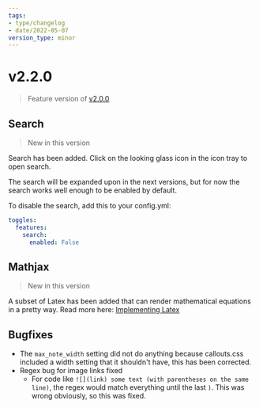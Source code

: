 ```yaml
---
tags:
- type/changelog
- date/2022-05-07
version_type: minor
---
```

   
# v2.2.0   
> Feature version of [v2.0.0](../Changelog/v2.0.0.md)   
   
## Search    
> New in this version   
    
Search has been added. Click on the looking glass icon in the icon tray to open search.   
   
The search will be expanded upon in the next versions, but for now the search works well enough to be enabled by default.   
   
To disable the search, add this to your config.yml:   
``` yaml
toggles:
  features:
    search:
      enabled: False
```
   
   
## Mathjax   
> New in this version   
   
A subset of Latex has been added that can render mathematical equations in a pretty way. Read more here: [Implementing Latex](../Demonstrations/Implementing%20Latex.md)   
   
## Bugfixes   
   
- The `max_note_width` setting did not do anything because callouts.css included a width setting that it shouldn't have, this has been corrected.   
- Regex bug for image links fixed   
	- For code like `![](link) some text (with parentheses on the same line)`, the regex would match everything until the last `)`. This was wrong obviously, so this was fixed.